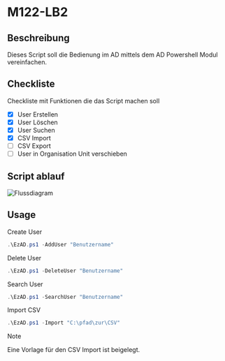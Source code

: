 # M122-LB2

## Beschreibung
Dieses Script soll die Bedienung im AD mittels dem AD Powershell Modul vereinfachen.

## Checkliste
Checkliste mit Funktionen die das Script machen soll
- [x] User Erstellen
- [x] User Löschen
- [x] User Suchen
- [x] CSV Import
- [ ] CSV Export
- [ ] User in Organisation Unit verschieben

## Script ablauf
![Flussdiagram](https://github.com/Sw4ggyHegi1/M122-LB2/issues/1#issue-2032320056)

## Usage

Create User
```powershell
.\EzAD.ps1 -AddUser "Benutzername"
```

Delete User
```powershell
.\EzAD.ps1 -DeleteUser "Benutzername"
```

Search User
```powershell
.\EzAD.ps1 -SearchUser "Benutzername"
```

Import CSV
```powershell
.\EzAD.ps1 -Import "C:\pfad\zur\CSV"
```
> [!NOTE]
> Eine Vorlage für den CSV Import ist beigelegt.
